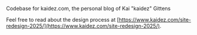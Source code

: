 Codebase for kaidez.com, the personal blog of Kai "kaidez" Gittens

Feel free to read about the design process at [https://www.kaidez.com/site-redesign-2025/](https://www.kaidez.com/site-redesign-2025/).